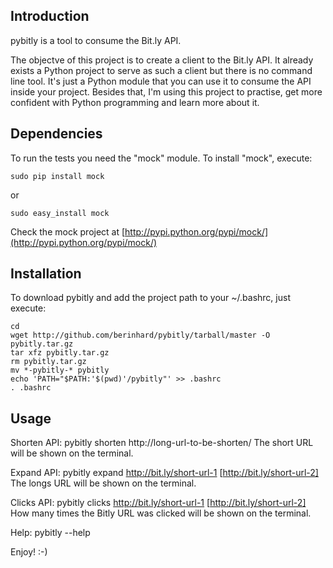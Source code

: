 Introduction
------------
pybitly is a tool to consume the Bit.ly API.

The objectve of this project is to create a client to the Bit.ly API.
It already exists a Python project to serve as such a client but there is no command line tool.
It's just a Python module that you can use it to consume the API inside your project.
Besides that, I'm using this project to practise, get more confident with Python programming and learn more about it.


Dependencies
------------
To run the tests you need the "mock" module. To install "mock", execute:

    sudo pip install mock

or

    sudo easy_install mock

Check the mock project at [http://pypi.python.org/pypi/mock/](http://pypi.python.org/pypi/mock/)


Installation
------------
To download pybitly and add the project path to your ~/.bashrc, just execute:

    cd
    wget http://github.com/berinhard/pybitly/tarball/master -O pybitly.tar.gz
    tar xfz pybitly.tar.gz
    rm pybitly.tar.gz
    mv *-pybitly-* pybitly
    echo 'PATH="$PATH:'$(pwd)'/pybitly"' >> .bashrc
    . .bashrc



Usage
-----

Shorten API:
    pybitly shorten http://long-url-to-be-shorten/
The short URL will be shown on the terminal.

Expand API:
    pybitly expand http://bit.ly/short-url-1 [http://bit.ly/short-url-2]
The longs URL will be shown on the terminal.

Clicks API:
    pybitly clicks http://bit.ly/short-url-1 [http://bit.ly/short-url-2]
How many times the Bitly URL was clicked will be shown on the terminal.

Help:
    pybitly --help

Enjoy! :-)
